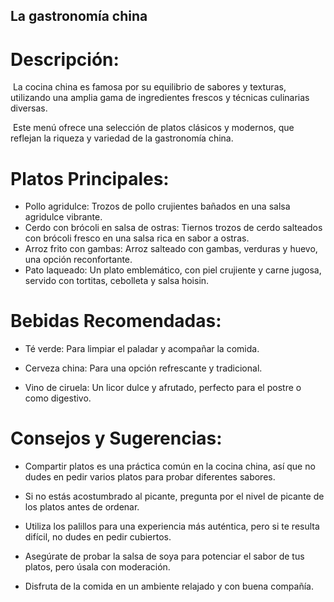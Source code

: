 ## La gastronomía china

# Descripción:

​    La cocina china es famosa por su equilibrio de sabores y texturas,  utilizando una amplia gama de ingredientes frescos y técnicas culinarias diversas. 

​    Este menú ofrece una selección de platos clásicos y modernos, que reflejan la riqueza y variedad de la gastronomía china.


# Platos Principales:   

- Pollo agridulce: Trozos de pollo crujientes bañados en una salsa agridulce vibrante. 
- Cerdo con brócoli en salsa de ostras: Tiernos trozos de cerdo salteados con brócoli fresco en una salsa rica en sabor a ostras. 
- Arroz frito con gambas: Arroz salteado con gambas, verduras y huevo, una opción reconfortante. 
- Pato laqueado: Un plato emblemático, con piel crujiente y carne jugosa, servido con tortitas, cebolleta y salsa hoisin. 


 # Bebidas Recomendadas:   

- Té verde: Para limpiar el paladar y acompañar la comida. 

- Cerveza china: Para una opción refrescante y tradicional. 

- Vino de ciruela: Un licor dulce y afrutado, perfecto para el postre o como digestivo.


# Consejos y Sugerencias:   

- Compartir platos es una práctica común en la cocina china, así que no dudes en  pedir varios platos para probar diferentes sabores. 

- Si no estás acostumbrado al picante, pregunta por el nivel de picante de los platos antes de ordenar. 

- Utiliza los palillos para una experiencia más auténtica, pero si te resulta difícil, no dudes en pedir cubiertos. 

- Asegúrate de probar la salsa de soya para potenciar el sabor de tus platos, pero úsala con moderación. 

- Disfruta de la comida en un ambiente relajado y con buena compañía.

  
